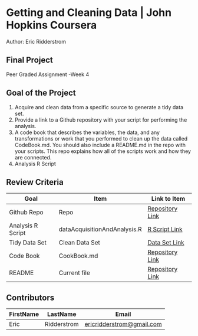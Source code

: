 # Getting and Cleaning Data | John Hopkins Coursera
Author: Eric Ridderstrom <br />

## Final Project
Peer Graded Assignment -Week 4

## Goal of the Project
1. Acquire and clean data from a specific source to generate a tidy data set.
2. Provide a link to a Github repository with your script for performing the analysis. 
3. A code book that describes the variables, the data, and any transformations or work that you performed to clean up the data called CodeBook.md. You should also include a README.md in the repo with your scripts. This repo explains how all of the scripts work and how they are connected.
4. Analysis R Script

## Review Criteria

Goal | Item | Link to Item
--- | --- | ---
Github Repo | Repo |  [Repository Link]()
Analysis R Script |  dataAcquisitionAndAnalysis.R |  [R Script Link](https://github.com/ericridderstrom/datasciencecoursera/blob/master/Getting_And_Cleaning_Data_3/dataAcquisitionAndAnalysis.R "dataAcquisitionAndAnalysis.R")
Tidy Data Set |  Clean Data Set |  [Data Set Link]()
Code Book | CookBook.md |  [Repository Link](https://github.com/ericridderstrom/datasciencecoursera/blob/master/Getting_And_Cleaning_Data_3/CookBook.md "CookBook.md")
README | Current file |  [Repository Link](https://github.com/ericridderstrom/datasciencecoursera/blob/master/Getting_And_Cleaning_Data_3/README.md "README.md")

## Contributors
FirstName | LastName | Email
--- | --- | ---
Eric |  Ridderstrom |  <ericridderstrom@gmail.com>
